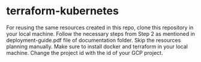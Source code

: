 # terraform-kubernetes

For reusing the same resources created in this repo, clone this repository in your local machine.
Follow the necessary steps from Step 2 as mentioned in deployment-guide.pdf file of documentation folder. Skip the resources planning manually.
Make sure to install docker and terraform in your local machine.
Change the project id with the id of your GCP project.
